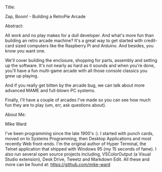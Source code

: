 Title:

Zap, Boom! - Building a RetroPie Arcade

Abstract:

All work and no play makes for a dull developer. And what's more fun
than building an retro arcade machine? It's a great way to get started
with credit-card sized computers like the Raspberry Pi and Arduino. And
besides, you know you want one.

We'll cover building the enclosure, shopping for parts, assembly and
setting up the software. It's not nearly as hard as it sounds and when
you're done, you'll have a fun multi-game arcade with all those console
classics you grew up playing.

And if you really get bitten by the arcade bug, we can talk about more
advanced MAME and full-blown PC systems.

Finally, I'll have a couple of arcades I've made so you can see how much
fun they are to play (um, err, ask questions about).

About Me:

Mike Ward

I've been programming since the late 1900's :). I started with punch
cards, moved on to Systems Programming, then Desktop Applications and
most recently Web front-ends. I'm the original author of Hyper Terminal,
the Telnet application that shipped with Windows 95 (my 15 seconds of
fame). I also run several open source projects including, VSColorOutput
(a Visual Studio extension), Desk Drive, Tweetz and Markdown Edit. All
these and more can be found at: <https://github.com/mike-ward>
